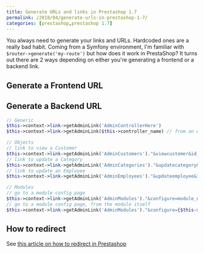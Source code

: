 ```yaml
---
title: Generate URLs and links in Prestashop 1.7
permalink: /2018/04/generate-urls-in-prestashop-1-7/
categories: [prestashop,prestashop 1.7]
---
```

You always need to generate your links and URLs. Hardcoded ones are a really bad habit. Coming from a Symfony environment, I'm familiar with `$router->generate('my-route')`  but how does it work in PrestaShop? It turns out there are 2 ways depending on either you're generating a frontend or a backend link.

<!--more-->

## Generate a Frontend URL

## Generate a Backend URL

```php
// Generic
$this->context->link->getAdminLink('AdminControllerHere')
$this->context->link->getAdminLink($this->controller_name) // from an AdminController

// Objects
// link to view a Customer
$this->context->link->getAdminLink('AdminCustomers')."&viewcustomer&id_customer=$id_customer";
// link to update a Category
$this->context->link->getAdminLink('AdminCategories')."&updatecategory&id_category=$id_category";
// link to update an Employee
$this->context->link->getAdminLink('AdminEmployees')."&updateemployee&id_employee=$id_employee";

// Modules
// go to a module config page
$this->context->link->getAdminLink('AdminModules')."&configure=module_name&module_name=module_name"
// go to a module config page, from the module itself
$this->context->link->getAdminLink('AdminModules')."&configure={$this->name}&module_name={$this->name}"
```

## How to redirect

See [this article on how to redirect in Prestashop](https://floriancourgey.com/2018/04/redirects-in-prestashop-1-7/)
